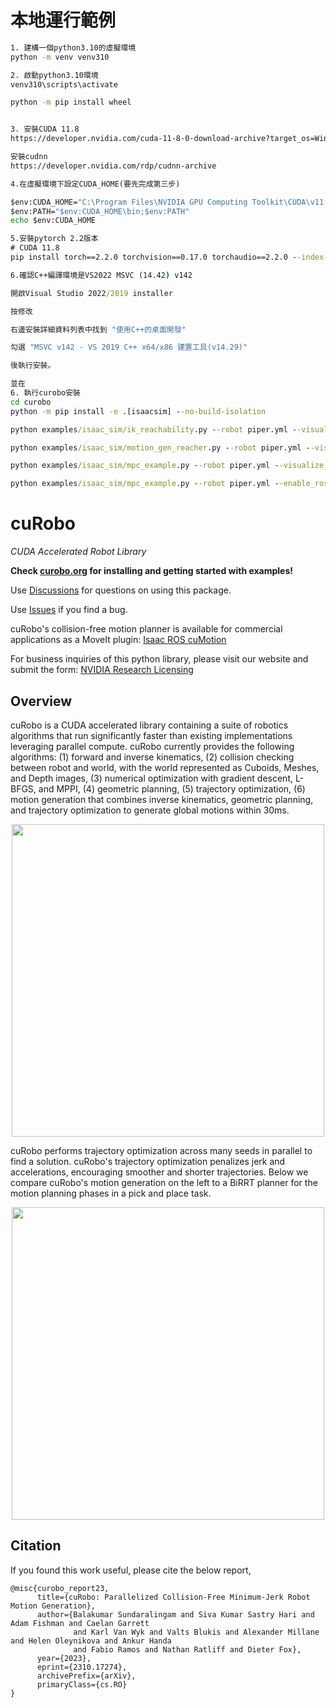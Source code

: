 <!--
Copyright (c) 2023 NVIDIA CORPORATION & AFFILIATES. All rights reserved.

NVIDIA CORPORATION, its affiliates and licensors retain all intellectual
property and proprietary rights in and to this material, related
documentation and any modifications thereto. Any use, reproduction,
disclosure or distribution of this material and related documentation
without an express license agreement from NVIDIA CORPORATION or
its affiliates is strictly prohibited.
-->
# 本地運行範例 
```bat
1. 建構一個python3.10的虛擬環境
python -m venv venv310

2. 啟動python3.10環境
venv310\scripts\activate

python -m pip install wheel


3. 安裝CUDA 11.8
https://developer.nvidia.com/cuda-11-8-0-download-archive?target_os=Windows&target_arch=x86_64&target_version=11&target_type=exe_local

安裝cudnn
https://developer.nvidia.com/rdp/cudnn-archive

4.在虛擬環境下設定CUDA_HOME(要先完成第三步)

$env:CUDA_HOME="C:\Program Files\NVIDIA GPU Computing Toolkit\CUDA\v11.8"
$env:PATH="$env:CUDA_HOME\bin;$env:PATH"
echo $env:CUDA_HOME

5.安裝pytorch 2.2版本
# CUDA 11.8
pip install torch==2.2.0 torchvision==0.17.0 torchaudio==2.2.0 --index-url https://download.pytorch.org/whl/cu118

6.確認C++編譯環境是VS2022 MSVC (14.42) v142

開啟Visual Studio 2022/2019 installer

按修改

右邊安裝詳細資料列表中找到 "使用C++的桌面開發"

勾選 "MSVC v142 - VS 2019 C++ x64/x86 建置工具(v14.29)"

後執行安裝。

並在
6. 執行curobo安裝
cd curobo
python -m pip install -e .[isaacsim] --no-build-isolation

python examples/isaac_sim/ik_reachability.py --robot piper.yml --visualize_spheres

python examples/isaac_sim/motion_gen_reacher.py --robot piper.yml --visualize_spheres

python examples/isaac_sim/mpc_example.py --robot piper.yml --visualize_spheres

python examples/isaac_sim/mpc_example.py --robot piper.yml --enable_rosbridge --rosbridge_host 192.168.3.125

```

# cuRobo

*CUDA Accelerated Robot Library*

**Check [curobo.org](https://curobo.org) for installing and getting started with examples!**

Use [Discussions](https://github.com/NVlabs/curobo/discussions) for questions on using this package.

Use [Issues](https://github.com/NVlabs/curobo/issues) if you find a bug.


cuRobo's collision-free motion planner is available for commercial applications as a
MoveIt plugin: [Isaac ROS cuMotion](https://github.com/NVIDIA-ISAAC-ROS/isaac_ros_cumotion)

For business inquiries of this python library, please visit our website and submit the form: [NVIDIA Research Licensing](https://www.nvidia.com/en-us/research/inquiries/)


## Overview

cuRobo is a CUDA accelerated library containing a suite of robotics algorithms that run significantly faster than existing implementations leveraging parallel compute. cuRobo currently provides the following algorithms: (1) forward and inverse kinematics,
(2) collision checking between robot and world, with the world represented as Cuboids, Meshes, and Depth images, (3) numerical optimization with gradient descent, L-BFGS, and MPPI, (4) geometric planning, (5) trajectory optimization, (6) motion generation that combines inverse kinematics, geometric planning, and trajectory optimization to generate global motions within 30ms.

<p align="center">
<img width="500" src="images/robot_demo.gif">
</p>


cuRobo performs trajectory optimization across many seeds in parallel to find a solution. cuRobo's trajectory optimization penalizes jerk and accelerations, encouraging smoother and shorter trajectories. Below we compare cuRobo's motion generation on the left to a BiRRT planner for the motion planning phases in a pick and place task.

<p align="center">
<img width="500" src="images/rrt_compare.gif">
</p>


## Citation

If you found this work useful, please cite the below report,

```
@misc{curobo_report23,
      title={cuRobo: Parallelized Collision-Free Minimum-Jerk Robot Motion Generation},
      author={Balakumar Sundaralingam and Siva Kumar Sastry Hari and Adam Fishman and Caelan Garrett
              and Karl Van Wyk and Valts Blukis and Alexander Millane and Helen Oleynikova and Ankur Handa
              and Fabio Ramos and Nathan Ratliff and Dieter Fox},
      year={2023},
      eprint={2310.17274},
      archivePrefix={arXiv},
      primaryClass={cs.RO}
}
```
